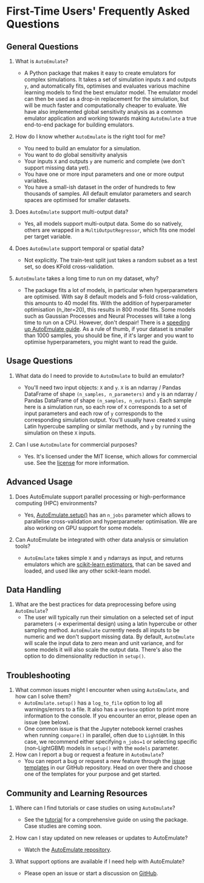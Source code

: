 # First-Time Users' Frequently Asked Questions

## General Questions

1. What is `AutoEmulate`?
   <!-- A brief description of what the package does, its main features, and its intended use case. -->
   - A Python package that makes it easy to create emulators for complex simulations. It takes a set of simulation inputs `X` and outputs `y`, and automatically fits, optimises and evaluates various machine learning models to find the best emulator model. The emulator model can then be used as a drop-in replacement for the simulation, but will be much faster and computationally cheaper to evaluate. We have also implemented global sensitivity analysis as a common emulator application and working towards making `AutoEmulate` a true end-to-end package for building emulators.

2. How do I know whether `AutoEmulate` is the right tool for me?
   - You need to build an emulator for a simulation.
   - You want to do global sensitivity analysis
   - Your inputs `X` and outputs `y` are numeric and complete (we don't support missing data yet).
   - You have one or more input parameters and one or more output variables.
   - You have a small-ish dataset in the order of hundreds to few thousands of samples. All default emulator parameters and search spaces are optimised for smaller datasets.

3. Does `AutoEmulate` support multi-output data?
   - Yes, all models support multi-output data. Some do so natively, others are wrapped in a `MultiOutputRegressor`, which fits one model per target variable.

4. Does `AutoEmulate` support temporal or spatial data?
   - Not explicitly. The train-test split just takes a random subset as a test set, so does KFold cross-validation.

5. `AutoEmulate` takes a long time to run on my dataset, why?
   - The package fits a lot of models, in particular when hyperparameters are optimised. With say 8 default models and 5-fold cross-validation, this amounts to 40 model fits. With the addition of hyperparameter optimisation (n_iter=20), this results in 800 model fits. Some models such as Gaussian Processes and Neural Processes will take a long time to run on a CPU. However, don't despair! There is a [speeding up AutoEmulate guide](../../tutorials/02_speed.ipynb). As a rule of thumb, if your dataset is smaller than 1000 samples, you should be fine, if it's larger and you want to optimise hyperparameters, you might want to read the guide.

## Usage Questions

1. What data do I need to provide to `AutoEmulate` to build an emulator?
   <!-- A simple example to get a new user started, possibly pointing to more detailed tutorials or documentation. -->
   - You'll need two input objects: `X` and `y`. `X` is an ndarray / Pandas DataFrame of shape `(n_samples, n_parameters)` and `y` is an ndarray / Pandas DataFrame of shape `(n_samples, n_outputs)`. Each sample here is a simulation run, so each row of `X` corresponds to a set of input parameters and each row of `y` corresponds to the corresponding simulation output. You'll usually have created `X` using Latin hypercube sampling or similar methods, and `y` by running the simulation on these `X` inputs.

2. Can I use `AutoEmulate` for commercial purposes?
   <!-- Information on licensing and any restrictions on use. -->
   - Yes. It's licensed under the MIT license, which allows for commercial use. See the [license](../../../LICENSE) for more information.

## Advanced Usage

1. Does AutoEmulate support parallel processing or high-performance computing (HPC) environments?
   <!-- Details on the software's capabilities to leverage multi-threading, distributed computing, or HPC resources to speed up computations. -->
   - Yes, [AutoEmulate.setup()](../../reference/compare.rst) has an `n_jobs` parameter which allows to parallelise cross-validation and hyperparameter optimisation. We are also working on GPU support for some models.

2. Can AutoEmulate be integrated with other data analysis or simulation tools?
   <!-- Information on APIs, file formats, or protocols that facilitate the integration of AutoEmulate with other software ecosystems. -->
   - `AutoEmulate` takes simple `X` and `y` ndarrays as input, and returns emulators which are [scikit-learn estimators](https://scikit-learn.org/1.5/developers/develop.html), that can be saved and loaded, and used like any other scikit-learn model.

## Data Handling

1. What are the best practices for data preprocessing before using `AutoEmulate`?
   <!-- Tips and recommendations on preparing data, including normalisation, dealing with missing values, or data segmentation. -->
   - The user will typically run their simulation on a selected set of input parameters (-> experimental design) using a latin hypercube or other sampling method. `AutoEmulate` currently needs all inputs to be numeric and we don't support missing data. By default, `AutoEmulate` will scale the input data to zero mean and unit variance, and for some models it will also scale the output data. There's also the option to do dimensionality reduction in `setup()`.

## Troubleshooting

1. What common issues might I encounter when using `AutoEmulate`, and how can I solve them?
   <!-- A list of frequently encountered problems with suggested solutions, possibly linked to a more extensive troubleshooting guide. -->
   - `AutoEmulate.setup()` has a `log_to_file` option to log all warnings/errors to a file. It also has a `verbose` option to print more information to the console. If you encounter an error, please open an issue (see below).
   - One common issue is that the Jupyter notebook kernel crashes when running `compare()` in parallel, often due to `LightGBM`. In this case, we recommend either specifying `n_jobs=1` or selecting specific (non-LightGBM) models in `setup()` with the `models` parameter.
2. How can I report a bug or request a feature in `AutoEmulate`?
   <!-- Instructions on the proper channels for reporting issues or suggesting enhancements, including any templates or information to include. -->
   - You can report a bug or request a new feature through the [issue templates](https://github.com/alan-turing-institute/autoemulate/issues/new/choose) in our GitHub repository. Head on over there and choose one of the templates for your purpose and get started.

## Community and Learning Resources

1. Where can I find tutorials or case studies on using `AutoEmulate`?
   <!-- Directions to comprehensive learning materials, such as video tutorials (if we want to record that), written guides, or published research papers using AutoEmulate. -->
   - See the [tutorial](../../tutorials/01_start.ipynb) for a comprehensive guide on using the package. Case studies are coming soon.

2. How can I stay updated on new releases or updates to AutoEmulate?
   <!-- Guidance on subscribing to newsletters when/if we will have that, community calls if we start that, following the project on social media if we want to create those platforms, or joining community forums/Slack once we have that ready... -->
   - Watch the [AutoEmulate repository](https://github.com/alan-turing-institute/autoemulate).

3. What support options are available if I need help with AutoEmulate?
   <!-- Overview of support resources, including documentation, community forums/Slack when we have that ready... -->
   - Please open an issue or start a discussion on [GitHub](https://github.com/alan-turing-institute/autoemulate).
